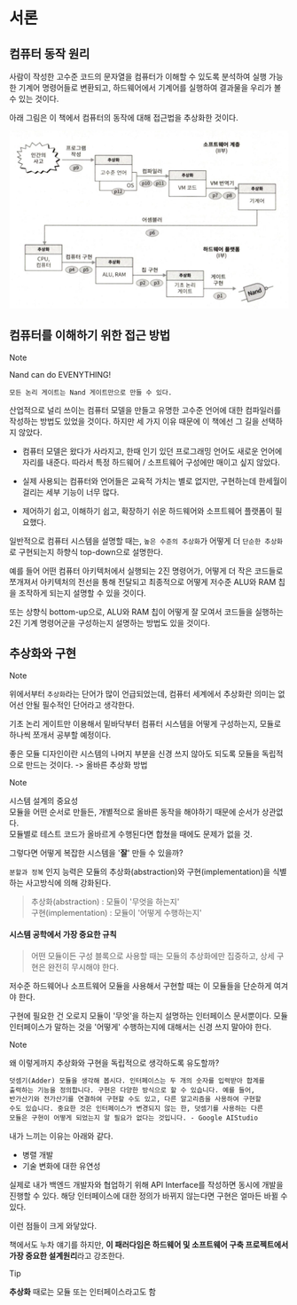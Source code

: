 # 서론

## 컴퓨터 동작 원리

사람이 작성한 고수준 코드의 문자열을 컴퓨터가 이해할 수 있도록 분석하여 실행 가능한 기계어 명령어들로 변환되고, 하드웨어에서 기계어를 실행하여 결과물을 우리가 볼 수 있는 것이다.

아래 그림은 이 책에서 컴퓨터의 동작에 대해 접근법을 추상화한 것이다.

![그림 1-1](./images/image0-1.png)

## 컴퓨터를 이해하기 위한 접근 방법

> [!NOTE]
> Nand can do EVENYTHING!

`모든 논리 게이트는 Nand 게이트만으로 만들 수 있다.`

산업적으로 널리 쓰이는 컴퓨터 모델을 만들고 유명한 고수준 언어에 대한 컴파일러를 작성하는 방법도 있었을 것이다. 하지만 세 가지 이유 때문에 이 책에선 그 길을 선택하지 않았다.

- 컴퓨터 모델은 왔다가 사라지고, 한때 인기 있던 프로그래밍 언어도 새로운 언어에 자리를 내준다. 따라서 특정 하드웨어 / 소프트웨어 구성에만 매이고 싶지 않았다.

- 실제 사용되는 컴퓨터와 언어들은 교육적 가치는 별로 없지만, 구현하는데 한세월이 걸리는 세부 기능이 너무 많다.

- 제어하기 쉽고, 이해하기 쉽고, 확장하기 쉬운 하드웨어와 소프트웨어 플랫폼이 필요했다.

일반적으로 컴퓨터 시스템을 설명할 때는, `높은 수준의 추상화`가 어떻게 더 `단순한 추상화`로 구현되는지 하향식 top-down으로 설명한다.

예를 들어 어떤 컴퓨터 아키텍처에서 실행되는 2진 명령어가, 어떻게 더 작은 코드들로 쪼개져서 아키텍처의 전선을 통해 전달되고 최종적으로 어떻게 저수준 ALU와 RAM 칩을 조작하게 되는지 설명할 수 있을 것이다.

또는 상향식 bottom-up으로, ALU와 RAM 칩이 어떻게 잘 모여서 코드들을 실행하는 2진 기계 명령어군을 구성하는지 설명하는 방법도 있을 것이다.

## 추상화와 구현

> [!NOTE]
> 위에서부터 `추상화`라는 단어가 많이 언급되었는데, 컴퓨터 세계에서 추상화란 의미는 없어선 안될 필수적인 단어라고 생각한다.

기초 논리 게이트만 이용해서 밑바닥부터 컴퓨터 시스템을 어떻게 구성하는지, 모듈로 하나씩 쪼개서 공부할 예정이다.

좋은 모듈 디자인이란 시스템의 나머지 부분을 신경 쓰지 않아도 되도록 모듈을 독립적으로 만드는 것이다. -> 올바른 추상화 방법

> [!NOTE]
> 시스템 설계의 중요성<br/>
> 모듈을 어떤 순서로 만들든, 개별적으로 올바른 동작을 해야하기 때문에 순서가 상관없다.<br/>
> 모듈별로 테스트 코드가 올바르게 수행된다면 합쳤을 때에도 문제가 없을 것.

그렇다면 어떻게 복잡한 시스템을 '**잘**' 만들 수 있을까?

`분할과 정복` 인지 능력은 모듈의 추상화(abstraction)와 구현(implementation)을 식별하는 사고방식에 의해 강화된다.

> 추상화(abstraction) : 모듈이 '무엇을 하는지'<br/>
> 구현(implementation) : 모듈이 '어떻게 수행하는지'

#### 시스템 공학에서 가장 중요한 규칙

> 어떤 모듈이든 구성 블록으로 사용할 때는 모듈의 추상화에만 집중하고, 상세 구현은 완전히 무시해야 한다.

저수준 하드웨어나 소프트웨어 모듈을 사용해서 구현할 때는 이 모듈들을 단순하게 여겨야 한다.

구현에 필요한 건 오로지 모듈이 '무엇'을 하는지 설명하는 인터페이스 문서뿐이다.
모듈 인터페이스가 말하는 것을 '어떻게' 수행하는지에 대해서는 신경 쓰지 말아야 한다.

> [!NOTE]
> 왜 이렇게까지 추상화와 구현을 독립적으로 생각하도록 유도할까?

```html
덧셈기(Adder) 모듈을 생각해 봅시다. 인터페이스는 두 개의 숫자를 입력받아 합계를
출력하는 기능을 정의합니다. 구현은 다양한 방식으로 할 수 있습니다. 예를 들어,
반가산기와 전가산기를 연결하여 구현할 수도 있고, 다른 알고리즘을 사용하여 구현할
수도 있습니다. 중요한 것은 인터페이스가 변경되지 않는 한, 덧셈기를 사용하는 다른
모듈은 구현이 어떻게 되었는지 알 필요가 없다는 것입니다. - Google AIStudio
```

내가 느끼는 이유는 아래와 같다.

- 병렬 개발
- 기술 변화에 대한 유연성

실제로 내가 백엔드 개발자와 협업하기 위해 API Interface를 작성하면 동시에 개발을 진행할 수 있다.
해당 인터페이스에 대한 정의가 바뀌지 않는다면 구현은 얼마든 바뀔 수 있다.

이런 점들이 크게 와닿았다.

책에서도 누차 얘기를 하지만, **이 패러다임은 하드웨어 및 소프트웨어 구축 프로젝트에서 가장 중요한 설계원리**라고 강조한다.

> [!TIP]
> **추상화** 때로는 모듈 또는 인터페이스라고도 함
